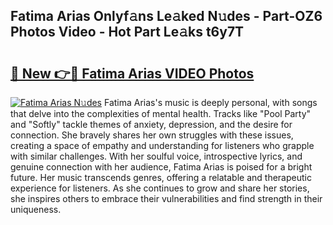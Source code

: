 ## Fatima Arias Onlyf𝚊ns Le𝚊ked N𝚞des - Part-OZ6 Photos Video - Hot Part Le𝚊ks t6y7T

# <h2><a href="http://ab45788.deff.icu/?id=Fatima+Arias">🔗 New 👉🔴 Fatima Arias VIDEO Photos</a></h2>

[![Fatima Arias N𝚞des](https://i.imgur.com/rIISA9y.gif)](http://ab45788.deff.icu/?id=Fatima+Arias)
Fatima Arias's music is deeply personal, with songs that delve into the complexities of mental health. Tracks like "Pool Party" and "Softly" tackle themes of anxiety, depression, and the desire for connection. She bravely shares her own struggles with these issues, creating a space of empathy and understanding for listeners who grapple with similar challenges. With her soulful voice, introspective lyrics, and genuine connection with her audience, Fatima Arias is poised for a bright future. Her music transcends genres, offering a relatable and therapeutic experience for listeners. As she continues to grow and share her stories, she inspires others to embrace their vulnerabilities and find strength in their uniqueness.
